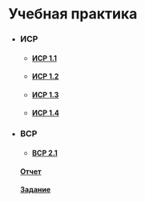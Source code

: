 # Учебная практика 
* ### ИСР
  * #### [ИСР 1.1](https://github.com/ShekhovtcovaE/magTraining/blob/main/ISR1.1.md)
  * #### [ИСР 1.2](https://github.com/ShekhovtcovaE/magTraining/blob/main/практикаИСР1.2.pdf)
  * #### [ИСР 1.3](https://github.com/ShekhovtcovaE/magTraining/blob/main/практикаИСР1.3.pdf)
  * #### [ИСР 1.4](https://github.com/ShekhovtcovaE/magTraining/blob/main/практикаИСР1.4.pdf)
* ### ВСР
  * #### [ВСР 2.1](https://github.com/ShekhovtcovaE/magTraining/blob/main/практикаВСР2.1.pdf)
  
  #### [Отчет](https://github.com/ShekhovtcovaE/magTraining/blob/main/%D0%9D%D0%98%D0%A0%20%D0%9A%D0%AD%D0%9E_1%D0%BA_1%D1%81_%D0%BE%D1%82%D1%87%D0%B5%D1%82.pdf)
  #### [Задание](https://github.com/ShekhovtcovaE/magTraining/blob/main/%D0%9D%D0%98%D0%A0%20%D0%9A%D0%AD%D0%9E_1%D0%BA_1%D1%81_%D0%B7%D0%B0%D0%B4%D0%B0%D0%BD%D0%B8%D0%B5.pdf)
